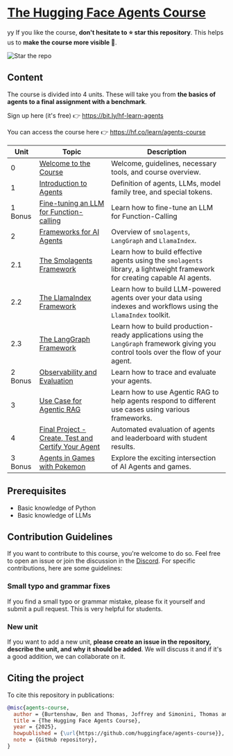 # <a href="https://hf.co/learn/agents-course" target="_blank">The Hugging Face Agents Course</a>

yy If you like the course, **don't hesitate to ⭐ star this repository**. This helps us to **make the course more visible 🤗**.

<img src="https://huggingface.co/datasets/agents-course/course-images/resolve/main/en/communication/please_star.gif" alt="Star the repo" />

## Content

The course is divided into 4 units. These will take you from **the basics of agents to a final assignment with a benchmark**.

Sign up here (it's free) 👉 <a href="https://bit.ly/hf-learn-agents" target="_blank">https://bit.ly/hf-learn-agents</a>

You can access the course here 👉 <a href="https://hf.co/learn/agents-course" target="_blank">https://hf.co/learn/agents-course</a>

| Unit    | Topic                                                                                                          | Description                                                                                                                            |
|---------|----------------------------------------------------------------------------------------------------------------|----------------------------------------------------------------------------------------------------------------------------------------|
| 0       | [Welcome to the Course](https://huggingface.co/learn/agents-course/en/unit0/introduction)                      | Welcome, guidelines, necessary tools, and course overview.                                                                             |
| 1       | [Introduction to Agents](https://huggingface.co/learn/agents-course/en/unit1/introduction)                     | Definition of agents, LLMs, model family tree, and special tokens.                                                                     |
| 1 Bonus | [Fine-tuning an LLM for Function-calling](https://huggingface.co/learn/agents-course/bonus-unit1/introduction) | Learn how to fine-tune an LLM for Function-Calling                                                                                     |
| 2       | [Frameworks for AI Agents](https://huggingface.co/learn/agents-course/unit2/introduction)                      | Overview of `smolagents`, `LangGraph` and `LlamaIndex`.                                                                                |
| 2.1     | [The Smolagents Framework](https://huggingface.co/learn/agents-course/unit2/smolagents/introduction)           | Learn how to build effective agents using the `smolagents` library, a lightweight framework for creating capable AI agents.            |
| 2.2     | [The LlamaIndex Framework](https://huggingface.co/learn/agents-course/unit2/llama-index/introduction)          | Learn how to build LLM-powered agents over your data using indexes and workflows using the `LlamaIndex` toolkit.                       |
| 2.3     | [The LangGraph Framework](https://huggingface.co/learn/agents-course/unit2/langgraph/introduction)             | Learn how to build production-ready applications using the `LangGraph` framework giving you control tools over the flow of your agent. |
| 2 Bonus | [Observability and Evaluation](https://huggingface.co/learn/agents-course/bonus-unit2/introduction)            | Learn how to trace and evaluate your agents.                                                                                           |
| 3       | [Use Case for Agentic RAG](https://huggingface.co/learn/agents-course/unit3/agentic-rag/introduction)          | Learn how to use Agentic RAG to help agents respond to different use cases using various frameworks.                                                                   |
| 4       | [Final Project - Create, Test and Certify Your Agent](https://huggingface.co/learn/agents-course/unit4/introduction)          | Automated evaluation of agents and leaderboard with student results.                                                                   |
| 3 Bonus | [Agents in Games with Pokemon](https://huggingface.co/learn/agents-course/bonus-unit3/introduction)            | Explore the exciting intersection of AI Agents and games.        |
                                                                                   
## Prerequisites

- Basic knowledge of Python
- Basic knowledge of LLMs

## Contribution Guidelines

If you want to contribute to this course, you're welcome to do so. Feel free to open an issue or join the discussion in the [Discord](https://discord.gg/UrrTSsSyjb). For specific contributions, here are some guidelines:

### Small typo and grammar fixes

If you find a small typo or grammar mistake, please fix it yourself and submit a pull request. This is very helpful for students.

### New unit

If you want to add a new unit, **please create an issue in the repository, describe the unit, and why it should be added**. We will discuss it and if it's a good addition, we can collaborate on it.

## Citing the project

To cite this repository in publications:

```bibtex
@misc{agents-course,
  author = {Burtenshaw, Ben and Thomas, Joffrey and Simonini, Thomas and Paniego, Sergio},
  title = {The Hugging Face Agents Course},
  year = {2025},
  howpublished = {\url{https://github.com/huggingface/agents-course}},
  note = {GitHub repository},
}
```
